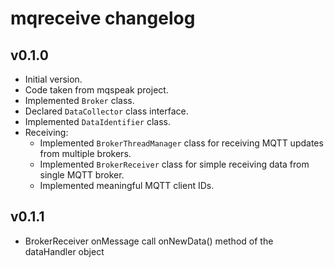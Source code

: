 # mqreceive changelog

## v0.1.0

 - Initial version.
 - Code taken from mqspeak project.
 - Implemented `Broker` class.
 - Declared `DataCollector` class interface.
 - Implemented `DataIdentifier` class.
 - Receiving:
   - Implemented `BrokerThreadManager` class for receiving MQTT updates from multiple brokers.
   - Implemented `BrokerReceiver` class for simple receiving data from single MQTT broker.
   - Implemented meaningful MQTT client IDs.

## v0.1.1

 - BrokerReceiver onMessage call onNewData() method of the dataHandler object
